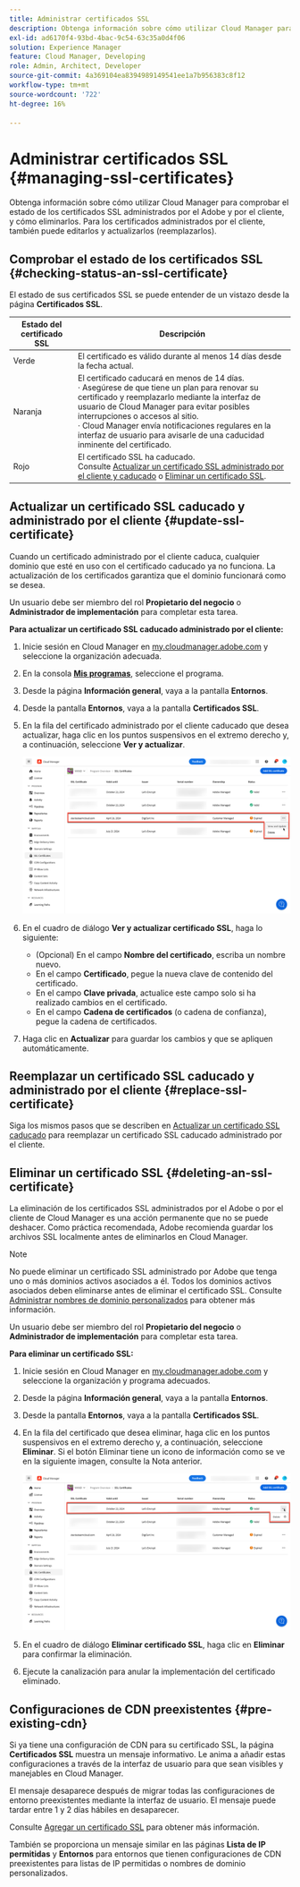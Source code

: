 ```yaml
---
title: Administrar certificados SSL
description: Obtenga información sobre cómo utilizar Cloud Manager para comprobar el estado de los certificados SSL y cómo editarlos, reemplazarlos, actualizarlos y eliminarlos.
exl-id: ad6170f4-93bd-4bac-9c54-63c35a0d4f06
solution: Experience Manager
feature: Cloud Manager, Developing
role: Admin, Architect, Developer
source-git-commit: 4a369104ea8394989149541ee1a7b956383c8f12
workflow-type: tm+mt
source-wordcount: '722'
ht-degree: 16%

---
```



# Administrar certificados SSL {#managing-ssl-certificates}

Obtenga información sobre cómo utilizar Cloud Manager para comprobar el estado de los certificados SSL administrados por el Adobe y por el cliente, y cómo eliminarlos. Para los certificados administrados por el cliente, también puede editarlos y actualizarlos (reemplazarlos).

## Comprobar el estado de los certificados SSL {#checking-status-an-ssl-certificate}

El estado de sus certificados SSL se puede entender de un vistazo desde la página **Certificados SSL**.

| Estado del certificado SSL | Descripción |
| --- | --- |
| Verde | El certificado es válido durante al menos 14 días desde la fecha actual. |
| Naranja | El certificado caducará en menos de 14 días.<br>· Asegúrese de que tiene un plan para renovar su certificado y reemplazarlo mediante la interfaz de usuario de Cloud Manager para evitar posibles interrupciones o accesos al sitio.<br>· Cloud Manager envía notificaciones regulares en la interfaz de usuario para avisarle de una caducidad inminente del certificado. |
| Rojo | El certificado SSL ha caducado.<br>Consulte [Actualizar un certificado SSL administrado por el cliente y caducado](#update-ssl-certificate) o [Eliminar un certificado SSL](#deleting-an-ssl-certificate). |

## Actualizar un certificado SSL caducado y administrado por el cliente {#update-ssl-certificate}

Cuando un certificado administrado por el cliente caduca, cualquier dominio que esté en uso con el certificado caducado ya no funciona. La actualización de los certificados garantiza que el dominio funcionará como se desea.

Un usuario debe ser miembro del rol **Propietario del negocio** o **Administrador de implementación** para completar esta tarea.

**Para actualizar un certificado SSL caducado administrado por el cliente:**

1. Inicie sesión en Cloud Manager en [my.cloudmanager.adobe.com](https://my.cloudmanager.adobe.com/) y seleccione la organización adecuada.
1. En la consola **[Mis programas](/help/implementing/cloud-manager/navigation.md#my-programs)**, seleccione el programa.
1. Desde la página **Información general**, vaya a la pantalla **Entornos**.
1. Desde la pantalla **Entornos**, vaya a la pantalla **Certificados SSL**.
1. En la fila del certificado administrado por el cliente caducado que desea actualizar, haga clic en los puntos suspensivos en el extremo derecho y, a continuación, seleccione **Ver y actualizar**.

   ![Actualizar una certificación SSL caducada administrada por el cliente](/help/implementing/cloud-manager/assets/ssl/ssl-cert-update.png)

1. En el cuadro de diálogo **Ver y actualizar certificado SSL**, haga lo siguiente:

   * (Opcional) En el campo **Nombre del certificado**, escriba un nombre nuevo.
   * En el campo **Certificado**, pegue la nueva clave de contenido del certificado.
   * En el campo **Clave privada**, actualice este campo solo si ha realizado cambios en el certificado.
   * En el campo **Cadena de certificados** (o cadena de confianza), pegue la cadena de certificados.

1. Haga clic en **Actualizar** para guardar los cambios y que se apliquen automáticamente.

## Reemplazar un certificado SSL caducado y administrado por el cliente {#replace-ssl-certificate}

Siga los mismos pasos que se describen en [Actualizar un certificado SSL caducado](#update-ssl-certificate) para reemplazar un certificado SSL caducado administrado por el cliente.

## Eliminar un certificado SSL {#deleting-an-ssl-certificate}

La eliminación de los certificados SSL administrados por el Adobe o por el cliente de Cloud Manager es una acción permanente que no se puede deshacer. Como práctica recomendada, Adobe recomienda guardar los archivos SSL localmente antes de eliminarlos en Cloud Manager.

>[!NOTE]
>
>No puede eliminar un certificado SSL administrado por Adobe que tenga uno o más dominios activos asociados a él. Todos los dominios activos asociados deben eliminarse antes de eliminar el certificado SSL. Consulte [Administrar nombres de dominio personalizados](/help/implementing/cloud-manager/custom-domain-names/managing-custom-domain-names.md) para obtener más información.

Un usuario debe ser miembro del rol **Propietario del negocio** o **Administrador de implementación** para completar esta tarea.

**Para eliminar un certificado SSL:**

1. Inicie sesión en Cloud Manager en [my.cloudmanager.adobe.com](https://my.cloudmanager.adobe.com/) y seleccione la organización y programa adecuados.
1. Desde la página **Información general**, vaya a la pantalla **Entornos**.
1. Desde la pantalla **Entornos**, vaya a la pantalla **Certificados SSL**.
1. En la fila del certificado que desea eliminar, haga clic en los puntos suspensivos en el extremo derecho y, a continuación, seleccione **Eliminar**.
Si el botón Eliminar tiene un icono de información como se ve en la siguiente imagen, consulte la Nota anterior.

   ![Botón Eliminar con icono de información](/help/implementing/cloud-manager/assets/ssl/ssl-cert-delete-infoicon.png)

1. En el cuadro de diálogo **Eliminar certificado SSL**, haga clic en **Eliminar** para confirmar la eliminación.
1. Ejecute la canalización para anular la implementación del certificado eliminado.

## Configuraciones de CDN preexistentes {#pre-existing-cdn}

Si ya tiene una configuración de CDN para su certificado SSL, la página **Certificados SSL** muestra un mensaje informativo. Le anima a añadir estas configuraciones a través de la interfaz de usuario para que sean visibles y manejables en Cloud Manager.

El mensaje desaparece después de migrar todas las configuraciones de entorno preexistentes mediante la interfaz de usuario. El mensaje puede tardar entre 1 y 2 días hábiles en desaparecer.

Consulte [Agregar un certificado SSL](/help/implementing/cloud-manager/managing-ssl-certifications/add-ssl-certificate.md) para obtener más información.

También se proporciona un mensaje similar en las páginas **Lista de IP permitidas** y **Entornos** para entornos que tienen configuraciones de CDN preexistentes para listas de IP permitidas o nombres de dominio personalizados.
